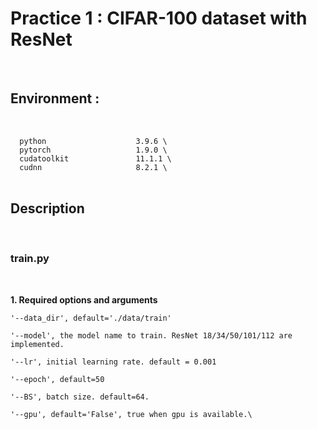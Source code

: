 # Practice 1 : CIFAR-100 dataset with ResNet
<br/>

## Environment : 
<br/>
<code>
  python                    3.9.6 \
  pytorch                   1.9.0 \
  cudatoolkit               11.1.1 \
  cudnn                     8.2.1 \
</code>
<br/>

## Description
<br/>

### train.py
<br/>

**1. Required options and arguments**<br/> <code>
  '--data_dir', default='./data/train'\
  '--model', the model name to train. ResNet 18/34/50/101/112 are implemented.\
  '--lr', initial learning rate. default = 0.001\
  '--epoch', default=50\
  '--BS', batch size. default=64.\
  '--gpu',  default='False', true when gpu is available.\ </code>
  
